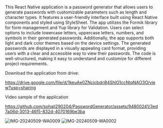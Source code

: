 This React Native application is a password generator that allows users to generate passwords with customizable parameters such as length and character types. It features a user-friendly interface built using React Native components and styled using StyleSheet. The app utilizes the Formik library for form management and Yup library for Validation. Users can select options to include lowercase letters, uppercase letters, numbers, and symbols in their generated passwords. Additionally, the app supports both light and dark color themes based on the device settings. The generated passwords are displayed in a visually appealing card format, providing users with a clear and accessible way to view their passwords. The code is well-structured, making it easy to understand and customize for different project requirements.

Download the application from drive:

https://drive.google.com/file/d/1keuAe0ZNcjcbdri84ShlG1ccNtqNAO3O/view?usp=sharing

Video sample of the application

https://github.com/sohail290204/PasswordGenerator/assets/94800241/3ed7a06d-3013-46f5-832d-4070169be3ba

![IMG-20240509-WA0009](https://github.com/sohail290204/PasswordGenerator/assets/94800241/fa05bd20-4c0b-457a-87c6-e822249b1087)
![IMG-20240509-WA0002](https://github.com/sohail290204/PasswordGenerator/assets/94800241/8ab2d322-0daf-41cd-8b09-53e87dec817f)


